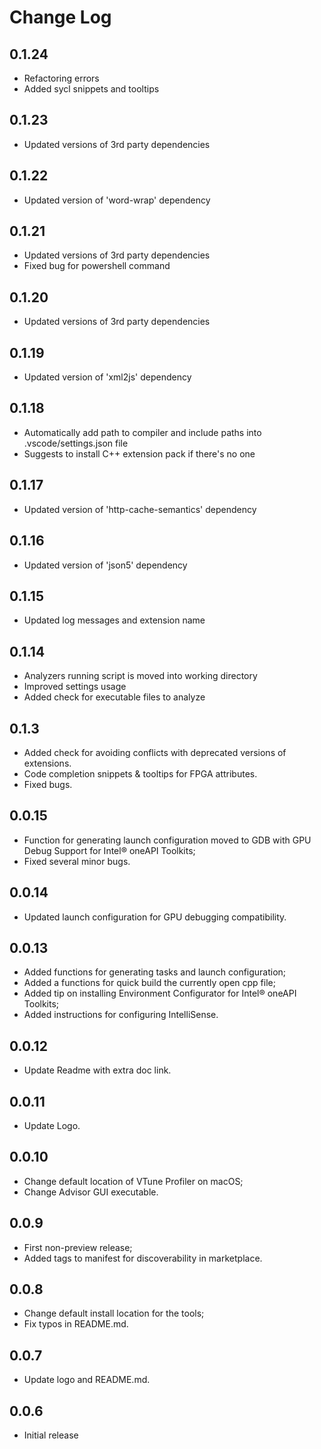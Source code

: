 # Change Log

## 0.1.24

- Refactoring errors
- Added sycl snippets and tooltips 

## 0.1.23

- Updated versions of 3rd party dependencies

## 0.1.22

- Updated version of 'word-wrap' dependency

## 0.1.21

- Updated versions of 3rd party dependencies
- Fixed bug for powershell command

## 0.1.20

- Updated versions of 3rd party dependencies

## 0.1.19

- Updated version of 'xml2js' dependency

## 0.1.18

- Automatically add path to compiler and include paths into .vscode/settings.json file
- Suggests to install C++ extension pack if there's no one

## 0.1.17

- Updated version of 'http-cache-semantics' dependency

## 0.1.16

- Updated version of 'json5' dependency

## 0.1.15

- Updated log messages and extension name

## 0.1.14

- Analyzers running script is moved into working directory
- Improved settings usage
- Added check for executable files to analyze

## 0.1.3

- Added check for avoiding conflicts with deprecated versions of extensions.
- Code completion snippets & tooltips for FPGA attributes.
- Fixed bugs.

## 0.0.15

- Function for generating launch configuration moved to GDB with GPU Debug Support for Intel® oneAPI Toolkits;
- Fixed several minor bugs.

## 0.0.14

- Updated launch configuration for GPU debugging compatibility.

## 0.0.13

- Added functions for generating tasks and launch configuration;
- Added a functions for quick build the currently open cpp file;
- Added tip on installing Environment Configurator for Intel® oneAPI Toolkits;
- Added instructions for configuring IntelliSense.

## 0.0.12

- Update Readme with extra doc link.

## 0.0.11

- Update Logo.

## 0.0.10

- Change default location of VTune Profiler on macOS;
- Change Advisor GUI executable.

##  0.0.9

- First non-preview release;
- Added tags to manifest for discoverability in marketplace.

##  0.0.8

- Change default install location for the tools;
- Fix typos in README.md.

##  0.0.7

- Update logo and README.md.

##  0.0.6

- Initial release
